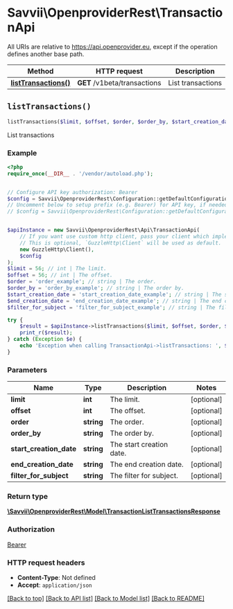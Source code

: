 # Savvii\OpenproviderRest\TransactionApi

All URIs are relative to https://api.openprovider.eu, except if the operation defines another base path.

| Method | HTTP request | Description |
| ------------- | ------------- | ------------- |
| [**listTransactions()**](TransactionApi.md#listTransactions) | **GET** /v1beta/transactions | List transactions |


## `listTransactions()`

```php
listTransactions($limit, $offset, $order, $order_by, $start_creation_date, $end_creation_date, $filter_for_subject): \Savvii\OpenproviderRest\Model\TransactionListTransactionsResponse
```

List transactions

### Example

```php
<?php
require_once(__DIR__ . '/vendor/autoload.php');


// Configure API key authorization: Bearer
$config = Savvii\OpenproviderRest\Configuration::getDefaultConfiguration()->setApiKey('Authorization', 'YOUR_API_KEY');
// Uncomment below to setup prefix (e.g. Bearer) for API key, if needed
// $config = Savvii\OpenproviderRest\Configuration::getDefaultConfiguration()->setApiKeyPrefix('Authorization', 'Bearer');


$apiInstance = new Savvii\OpenproviderRest\Api\TransactionApi(
    // If you want use custom http client, pass your client which implements `GuzzleHttp\ClientInterface`.
    // This is optional, `GuzzleHttp\Client` will be used as default.
    new GuzzleHttp\Client(),
    $config
);
$limit = 56; // int | The limit.
$offset = 56; // int | The offset.
$order = 'order_example'; // string | The order.
$order_by = 'order_by_example'; // string | The order by.
$start_creation_date = 'start_creation_date_example'; // string | The start creation date.
$end_creation_date = 'end_creation_date_example'; // string | The end creation date.
$filter_for_subject = 'filter_for_subject_example'; // string | The filter for subject.

try {
    $result = $apiInstance->listTransactions($limit, $offset, $order, $order_by, $start_creation_date, $end_creation_date, $filter_for_subject);
    print_r($result);
} catch (Exception $e) {
    echo 'Exception when calling TransactionApi->listTransactions: ', $e->getMessage(), PHP_EOL;
}
```

### Parameters

| Name | Type | Description  | Notes |
| ------------- | ------------- | ------------- | ------------- |
| **limit** | **int**| The limit. | [optional] |
| **offset** | **int**| The offset. | [optional] |
| **order** | **string**| The order. | [optional] |
| **order_by** | **string**| The order by. | [optional] |
| **start_creation_date** | **string**| The start creation date. | [optional] |
| **end_creation_date** | **string**| The end creation date. | [optional] |
| **filter_for_subject** | **string**| The filter for subject. | [optional] |

### Return type

[**\Savvii\OpenproviderRest\Model\TransactionListTransactionsResponse**](../Model/TransactionListTransactionsResponse.md)

### Authorization

[Bearer](../../README.md#Bearer)

### HTTP request headers

- **Content-Type**: Not defined
- **Accept**: `application/json`

[[Back to top]](#) [[Back to API list]](../../README.md#endpoints)
[[Back to Model list]](../../README.md#models)
[[Back to README]](../../README.md)
